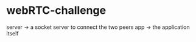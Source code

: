 # webRTC-challenge

server -> a socket server to connect the two peers
app -> the application itself